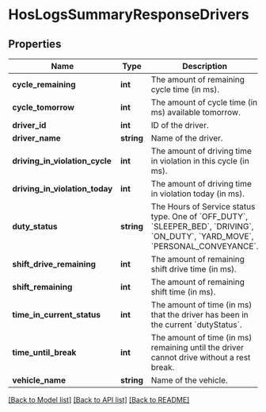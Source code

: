 # HosLogsSummaryResponseDrivers

## Properties
Name | Type | Description | Notes
------------ | ------------- | ------------- | -------------
**cycle_remaining** | **int** | The amount of remaining cycle time (in ms). | [optional] 
**cycle_tomorrow** | **int** | The amount of cycle time (in ms) available tomorrow. | [optional] 
**driver_id** | **int** | ID of the driver. | [optional] 
**driver_name** | **string** | Name of the driver. | [optional] 
**driving_in_violation_cycle** | **int** | The amount of driving time in violation in this cycle (in ms). | [optional] 
**driving_in_violation_today** | **int** | The amount of driving time in violation today (in ms). | [optional] 
**duty_status** | **string** | The Hours of Service status type. One of &#x60;OFF_DUTY&#x60;, &#x60;SLEEPER_BED&#x60;, &#x60;DRIVING&#x60;, &#x60;ON_DUTY&#x60;, &#x60;YARD_MOVE&#x60;, &#x60;PERSONAL_CONVEYANCE&#x60;. | [optional] 
**shift_drive_remaining** | **int** | The amount of remaining shift drive time (in ms). | [optional] 
**shift_remaining** | **int** | The amount of remaining shift time (in ms). | [optional] 
**time_in_current_status** | **int** | The amount of time (in ms) that the driver has been in the current &#x60;dutyStatus&#x60;. | [optional] 
**time_until_break** | **int** | The amount of time (in ms) remaining until the driver cannot drive without a rest break. | [optional] 
**vehicle_name** | **string** | Name of the vehicle. | [optional] 

[[Back to Model list]](../README.md#documentation-for-models) [[Back to API list]](../README.md#documentation-for-api-endpoints) [[Back to README]](../README.md)


